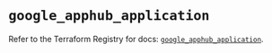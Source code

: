# `google_apphub_application`

Refer to the Terraform Registry for docs: [`google_apphub_application`](https://registry.terraform.io/providers/hashicorp/google/6.49.2/docs/resources/apphub_application).
